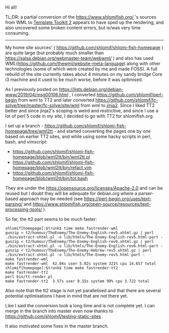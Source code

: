 Hi all!

TL;DR: a partial conversion of the https://www.shlomifish.org/ 's sources from
WML to [Template Toolkit 2](http://template-toolkit.org/) appears to have sped
up the rendering, and also uncovered some broken content errors, but is/was very
time consuming.

---

My home site sources' ( https://github.com/shlomif/shlomi-fish-homepage ) are
quite large (but probably much smaller than https://salsa.debian.org/webmaster-team/webwml/ )
and also has used WML(https://github.com/thewml/website-meta-language) along with
other technologies (some of which were created by me and made FOSS). A full
rebuild of the site currently takes about 4 minutes on my sandy bridge Core i3
machine and it used to be much worse, before it was optimised.

As I previously posted on https://lists.debian.org/debian-www/2019/04/msg00106.html , I converted
https://github.com/shlomif/perl-begin from wml to TT2 and later converted
https://github.com/shlomif/fc-solve/tree/master/fc-solve/site/wml from wml
to [jinja2](https://en.wikipedia.org/wiki/Jinja_%28template_engine%29). Since I
liked TT2 better and since jinja2's scoping is weird and restrictive, and
since I use a lot of perl 5 code in my site, I decided to go with TT2 for shlomifish.org.

I set up a branch - https://github.com/shlomif/shlomi-fish-homepage/tree/wml2tt - and started
converting the pages one by one based on earlier TT2 sites, and while using some hacky scripts
in perl, bash, and vimscript:

* https://github.com/shlomif/shlomi-fish-homepage/blob/wml2tt/bin/wml2tt.pl
* https://github.com/shlomif/shlomi-fish-homepage/blob/wml2tt/bin/refact.vim
* https://github.com/shlomif/shlomi-fish-homepage/blob/wml2tt/bin/tot.bash

They are under the https://opensource.org/licenses/Apache-2.0 and can be reused but I
doubt they will be adequate for debian.org where a parser-based approach
may be needed (see https://perl-begin.org/uses/text-parsing/ and
https://www.shlomifish.org/open-source/resources/text-processing-tools/ ).

So far, the tt2 part seems to be much faster:

```
shlomif[homepage]:$trunk$ time make fastrender-wml
gunzip < t2/humour/TheEnemy/The-Enemy-English-rev5.xhtml.gz | perl ./bin/extract-xhtml.pl -o lib/htmls/The-Enemy-English-rev5.html-part -
gunzip < t2/humour/TheEnemy/The-Enemy-English-rev6.xhtml.gz | perl ./bin/extract-xhtml.pl -o lib/htmls/The-Enemy-English-rev6.html-part -
gunzip < t2/humour/TheEnemy/The-Enemy-Hebrew-rev5.xhtml.gz | perl ./bin/extract-xhtml.pl -o lib/htmls/The-Enemy-rev5.html-part -
make fastrender-wml
make fastrender-wml  42.04s user 5.02s system 321% cpu 14.657 total
shlomif[homepage]:$trunk$ time make fastrender-tt2
make fastrender-tt2
perl bin/tt-render.pl
make fastrender-tt2  3.57s user 0.15s system 99% cpu 3.722 total
```

Also note that the tt2 stage is not yet parallelised and that there are several
potential optimisations I have in mind that are not there yet.

Like I said the conversion took a long time and is not complete yet. I can
merge in the branch into master even now thanks to https://github.com/shlomif/testing-static-sites .

It also motivated some fixes in the master branch.


